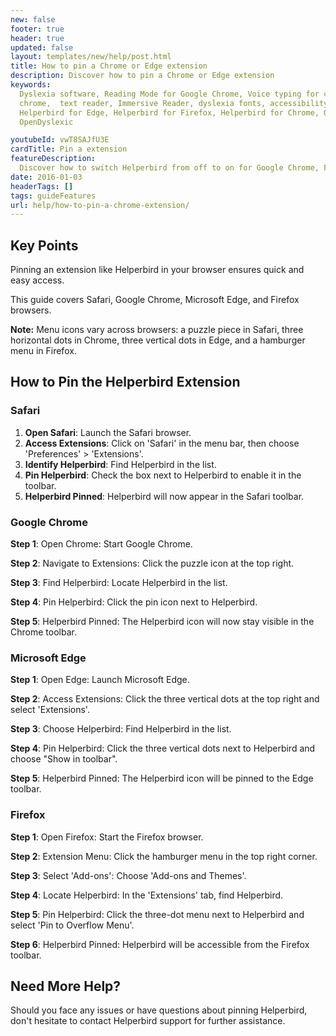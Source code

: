 ```yaml
---
new: false
footer: true
header: true
updated: false
layout: templates/new/help/post.html
title: How to pin a Chrome or Edge extension
description: Discover how to pin a Chrome or Edge extension
keywords:
  Dyslexia software, Reading Mode for Google Chrome, Voice typing for chrome, Text to speech for
  chrome,  text reader, Immersive Reader, dyslexia fonts, accessibility software, dyslexia software,
  Helperbird for Edge, Helperbird for Firefox, Helperbird for Chrome, Opendyslexic for Chrome,
  OpenDyslexic

youtubeId: vwT8SAJfU3E
cardTitle: Pin a extension
featureDescription:
  Discover how to switch Helperbird from off to on for Google Chrome, Firefox, Safari, and Edge.
date: 2016-01-03
headerTags: []
tags: guideFeatures
url: help/how-to-pin-a-chrome-extension/
---
```



## Key Points

Pinning an extension like Helperbird in your browser ensures quick and easy access.

This guide covers Safari, Google Chrome, Microsoft Edge, and Firefox browsers.

**Note:** Menu icons vary across browsers: a puzzle piece in Safari, three horizontal dots in Chrome, three vertical dots in Edge, and a hamburger menu in Firefox.

## How to Pin the Helperbird Extension

### Safari

1. **Open Safari**: Launch the Safari browser.
2. **Access Extensions**: Click on 'Safari' in the menu bar, then choose 'Preferences' > 'Extensions'.
3. **Identify Helperbird**: Find Helperbird in the list.
4. **Pin Helperbird**: Check the box next to Helperbird to enable it in the toolbar.
5. **Helperbird Pinned**: Helperbird will now appear in the Safari toolbar.

### Google Chrome

**Step 1**: Open Chrome: Start Google Chrome.

**Step 2**: Navigate to Extensions: Click the puzzle icon at the top right.

**Step 3**: Find Helperbird: Locate Helperbird in the list.

**Step 4**: Pin Helperbird: Click the pin icon next to Helperbird.

**Step 5**: Helperbird Pinned: The Helperbird icon will now stay visible in the Chrome toolbar.


### Microsoft Edge

**Step 1**: Open Edge: Launch Microsoft Edge.

**Step 2**: Access Extensions: Click the three vertical dots at the top right and select 'Extensions'.

**Step 3**: Choose Helperbird: Find Helperbird in the list.

**Step 4**: Pin Helperbird: Click the three vertical dots next to Helperbird and choose "Show in toolbar".

**Step 5**: Helperbird Pinned: The Helperbird icon will be pinned to the Edge toolbar.


### Firefox

**Step 1**: Open Firefox: Start the Firefox browser.

**Step 2**: Extension Menu: Click the hamburger menu in the top right corner.

**Step 3**: Select 'Add-ons': Choose 'Add-ons and Themes'.

**Step 4**: Locate Helperbird: In the 'Extensions' tab, find Helperbird.

**Step 5**: Pin Helperbird: Click the three-dot menu next to Helperbird and select 'Pin to Overflow Menu'.

**Step 6**: Helperbird Pinned: Helperbird will be accessible from the Firefox toolbar.


## Need More Help?

Should you face any issues or have questions about pinning Helperbird, don't hesitate to contact Helperbird support for further assistance.
